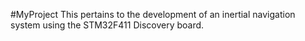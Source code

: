 #MyProject
This pertains to the development of an inertial navigation system using the STM32F411 Discovery board.